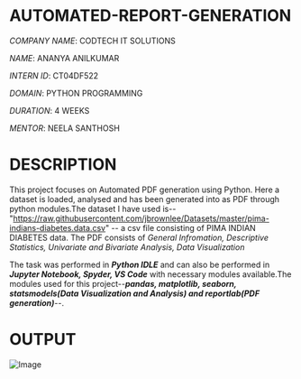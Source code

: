 # AUTOMATED-REPORT-GENERATION

*COMPANY NAME*: CODTECH IT SOLUTIONS

*NAME*: ANANYA ANILKUMAR

*INTERN ID*: CT04DF522

*DOMAIN*: PYTHON PROGRAMMING

*DURATION*: 4 WEEKS

*MENTOR*: NEELA SANTHOSH

# DESCRIPTION

This project focuses on Automated PDF generation using Python. Here a dataset is loaded, analysed and has been generated into as PDF through python modules.The dataset I have used is-- "https://raw.githubusercontent.com/jbrownlee/Datasets/master/pima-indians-diabetes.data.csv" -- a csv file consisting of PIMA INDIAN DIABETES data. The PDF consists of _General Infromation, Descriptive Statistics, Univariate and Bivariate Analysis, Data Visualization_

The task was performed in _**Python IDLE**_ and can also be performed in _**Jupyter Notebook, Spyder, VS Code**_ with necessary modules available.The modules used for this project--**_pandas, matplotlib, seaborn, statsmodels(Data Visualization and Analysis) and reportlab(PDF generation)_**--.

# OUTPUT

![Image](https://github.com/user-attachments/assets/ffd664c3-9007-4305-b980-2c1b9bce48ee)

